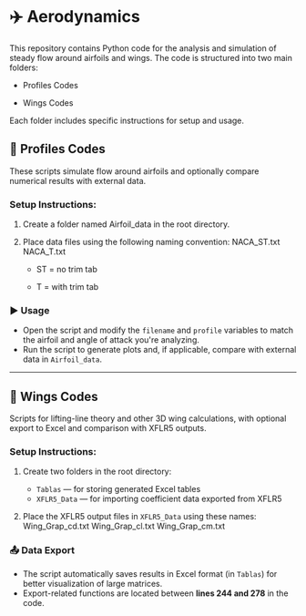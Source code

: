 # ✈️ Aerodynamics

This repository contains Python code for the analysis and simulation of steady flow around airfoils and wings. The code is structured into two main folders:

- Profiles Codes

- Wings Codes

Each folder includes specific instructions for setup and usage.

## 📄 Profiles Codes
These scripts simulate flow around airfoils and optionally compare numerical results with external data.

### Setup Instructions:

1. Create a folder named Airfoil_data in the root directory.
2. Place data files using the following naming convention:
    NACA_<ProfileNumber><AngleOfAttack>ST.txt
    NACA<ProfileNumber><AngleOfAttack>_T.txt

    - ST = no trim tab

    - T = with trim tab

### ▶️ Usage

- Open the script and modify the `filename` and `profile` variables to match the airfoil and angle of attack you're analyzing.
- Run the script to generate plots and, if applicable, compare with external data in `Airfoil_data`.

---

## 🧮 Wings Codes
Scripts for lifting-line theory and other 3D wing calculations, with optional export to Excel and comparison with XFLR5 outputs.

### Setup Instructions:

1. Create two folders in the root directory:
   - `Tablas` — for storing generated Excel tables
   - `XFLR5_Data` — for importing coefficient data exported from XFLR5

2. Place the XFLR5 output files in `XFLR5_Data` using these names:
   Wing_Grap_cd.txt
   Wing_Grap_cl.txt
   Wing_Grap_cm.txt

### 📤 Data Export

- The script automatically saves results in Excel format (in `Tablas`) for better visualization of large matrices.
- Export-related functions are located between **lines 244 and 278** in the code.
